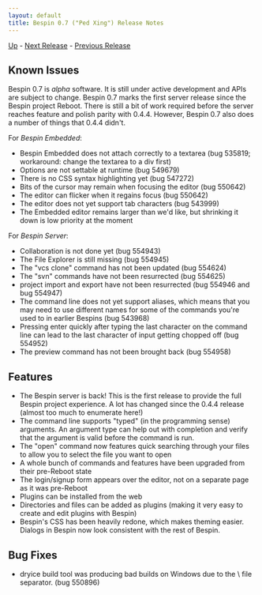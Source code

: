 ```yaml
---
layout: default
title: Bespin 0.7 ("Ped Xing") Release Notes
---
```


[Up](index.html) - [Next Release](notes071.html) - [Previous Release](notes063.html)

Known Issues
------------

Bespin 0.7 is *alpha* software. It is still under active development
and APIs are subject to change. Bespin 0.7 marks the first server release
since the Bespin project Reboot. There is still a bit of work required
before the server reaches feature and polish parity with 0.4.4. However, Bespin
0.7 also does a number of things that 0.4.4 didn't.

For *Bespin Embedded*:

* Bespin Embedded does not attach correctly to a textarea (bug 535819;
  workaround: change the textarea to a div first)
* Options are not settable at runtime (bug 549679)
* There is no CSS syntax highlighting yet (bug 547272)
* Bits of the cursor may remain when focusing the editor (bug 550642)
* The editor can flicker when it regains focus (bug 550642)
* The editor does not yet support tab characters (bug 543999)
* The Embedded editor remains larger than we'd like, but shrinking
  it down is low priority at the moment

For *Bespin Server*:

* Collaboration is not done yet (bug 554943)
* The File Explorer is still missing (bug 554945)
* The "vcs clone" command has not been updated (bug 554624)
* The "svn" commands have not been resurrected (bug 554625)
* project import and export have not been resurrected (bug 554946 and 
  bug 554947)
* The command line does not yet support aliases, which means that you may
  need to use different names for some of the commands you're used to
  in earlier Bespins (bug 543968)
* Pressing enter quickly after typing the last character on the command
  line can lead to the last character of input getting chopped off
  (bug 554952)
* The preview command has not been brought back (bug 554958)

Features
--------

* The Bespin server is back! This is the first release to provide the
  full Bespin project experience. A lot has changed since the 0.4.4
  release (almost too much to enumerate here!)
* The command line supports "typed" (in the programming sense) arguments.
  An argument type can help out with completion and verify that the
  argument is valid before the command is run.
* The "open" command now features quick searching through your files to
  allow you to select the file you want to open
* A whole bunch of commands and features have been upgraded from their
  pre-Reboot state
* The login/signup form appears over the editor, not on a separate page
  as it was pre-Reboot
* Plugins can be installed from the web
* Directories and files can be added as plugins (making it very easy to
  create and edit plugins with Bespin)
* Bespin's CSS has been heavily redone, which makes theming easier. Dialogs
  in Bespin now look consistent with the rest of Bespin.

Bug Fixes
---------

* dryice build tool was producing bad builds on Windows due to the \ file
  separator. (bug 550896)
